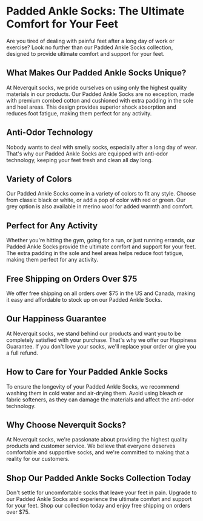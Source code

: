 # Padded Ankle Socks: The Ultimate Comfort for Your Feet

Are you tired of dealing with painful feet after a long day of work or exercise? Look no further than our Padded Ankle Socks collection, designed to provide ultimate comfort and support for your feet.

## What Makes Our Padded Ankle Socks Unique?

At Neverquit socks, we pride ourselves on using only the highest quality materials in our products. Our Padded Ankle Socks are no exception, made with premium combed cotton and cushioned with extra padding in the sole and heel areas. This design provides superior shock absorption and reduces foot fatigue, making them perfect for any activity.

## Anti-Odor Technology

Nobody wants to deal with smelly socks, especially after a long day of wear. That's why our Padded Ankle Socks are equipped with anti-odor technology, keeping your feet fresh and clean all day long.

## Variety of Colors

Our Padded Ankle Socks come in a variety of colors to fit any style. Choose from classic black or white, or add a pop of color with red or green. Our grey option is also available in merino wool for added warmth and comfort.

## Perfect for Any Activity

Whether you're hitting the gym, going for a run, or just running errands, our Padded Ankle Socks provide the ultimate comfort and support for your feet. The extra padding in the sole and heel areas helps reduce foot fatigue, making them perfect for any activity.

## Free Shipping on Orders Over $75

We offer free shipping on all orders over $75 in the US and Canada, making it easy and affordable to stock up on our Padded Ankle Socks.

## Our Happiness Guarantee

At Neverquit socks, we stand behind our products and want you to be completely satisfied with your purchase. That's why we offer our Happiness Guarantee. If you don't love your socks, we'll replace your order or give you a full refund.

## How to Care for Your Padded Ankle Socks

To ensure the longevity of your Padded Ankle Socks, we recommend washing them in cold water and air-drying them. Avoid using bleach or fabric softeners, as they can damage the materials and affect the anti-odor technology.

## Why Choose Neverquit Socks?

At Neverquit socks, we're passionate about providing the highest quality products and customer service. We believe that everyone deserves comfortable and supportive socks, and we're committed to making that a reality for our customers.

## Shop Our Padded Ankle Socks Collection Today

Don't settle for uncomfortable socks that leave your feet in pain. Upgrade to our Padded Ankle Socks and experience the ultimate comfort and support for your feet. Shop our collection today and enjoy free shipping on orders over $75.